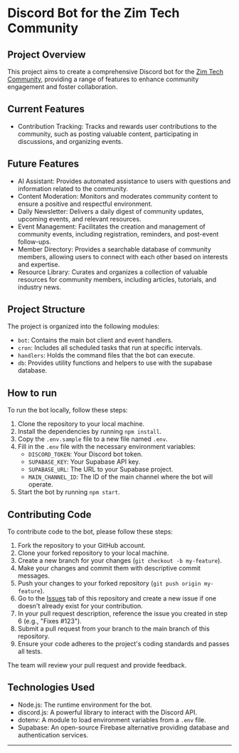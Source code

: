 # Discord Bot for the Zim Tech Community

## Project Overview
This project aims to create a comprehensive Discord bot for the [Zim Tech Community](https://discord.gg/eKGq6AxRbJ), providing a range of features to enhance community engagement and foster collaboration.

## Current Features
- Contribution Tracking: Tracks and rewards user contributions to the community, such as posting valuable content, participating in discussions, and organizing events.
## Future Features
- AI Assistant: Provides automated assistance to users with questions and information related to the community.
- Content Moderation: Monitors and moderates community content to ensure a positive and respectful environment.
- Daily Newsletter: Delivers a daily digest of community updates, upcoming events, and relevant resources.
- Event Management: Facilitates the creation and management of community events, including registration, reminders, and post-event follow-ups.
- Member Directory: Provides a searchable database of community members, allowing users to connect with each other based on interests and expertise.
- Resource Library: Curates and organizes a collection of valuable resources for community members, including articles, tutorials, and industry news.

## Project Structure
The project is organized into the following modules:
- `bot`: Contains the main bot client and event handlers.
- `cron`: Includes all scheduled tasks that run at specific intervals.
- `handlers`: Holds the command files that the bot can execute.
- `db`: Provides utility functions and helpers to use with the supabase database.

## How to run
To run the bot locally, follow these steps:
1. Clone the repository to your local machine.
2. Install the dependencies by running `npm install`.
3. Copy the `.env.sample` file to a new file named `.env`.
4. Fill in the `.env` file with the necessary environment variables:
   - `DISCORD_TOKEN`: Your Discord bot token.
   - `SUPABASE_KEY`: Your Supabase API key.
   - `SUPABASE_URL`: The URL to your Supabase project.
   - `MAIN_CHANNEL_ID`: The ID of the main channel where the bot will operate.
5. Start the bot by running `npm start`.

## Contributing Code

To contribute code to the bot, please follow these steps:

1. Fork the repository to your GitHub account.
2. Clone your forked repository to your local machine.
3. Create a new branch for your changes (`git checkout -b my-feature`).
4. Make your changes and commit them with descriptive commit messages.
5. Push your changes to your forked repository (`git push origin my-feature`).
6. Go to the [Issues](../../issues) tab of this repository and create a new issue if one doesn't already exist for your contribution.
7. In your pull request description, reference the issue you created in step 6 (e.g., "Fixes #123").
8. Submit a pull request from your branch to the main branch of this repository.
5. Ensure your code adheres to the project's coding standards and passes all tests.

The team will review your pull request and provide feedback.

## Technologies Used
- Node.js: The runtime environment for the bot.
- discord.js: A powerful library to interact with the Discord API.
- dotenv: A module to load environment variables from a `.env` file.
- Supabase: An open-source Firebase alternative providing database and authentication services.

----


